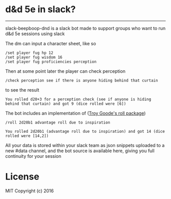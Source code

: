 # d&d 5e in slack?
----------
slack-beepboop-dnd is a slack bot made to support groups who want to run d&d 5e sessions using slack

The dm can input a character sheet, like so

```irc
/set player fug hp 12
/set player fug wisdom 16
/set player fug proficiencies perception
```

Then at some point later the player can check perception

```irc
/check perception see if there is anyone hiding behind that curtain
```

to see the result

```irc
You rolled d20+3 for a perception check (see if anyone is hiding behind that curtain) and got 9 (dice rolled were [6])
```

The bot includes an implementation of ([Troy Goode's roll package](https://npmjs.org/package/roll))

```irc
/roll 2d20b1 advantage roll due to inspiration
```

```irc
You rolled 2d20b1 (advantage roll due to inspiration) and got 14 (dice rolled were [14,2])
```

All your data is stored within your slack team as json snippets uploaded to a new #data channel, and the bot source is available here, giving you full continuity for your session


# License
MIT Copyright (c) 2016
